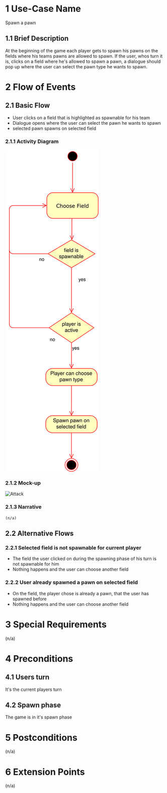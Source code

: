 # 1 Use-Case Name

Spawn a pawn

## 1.1 Brief Description

At the beginning of the game each player gets to spawn his pawns on the fields where his teams pawns are allowed to spawn. If the user, whos turn it is, clicks on a field where he's allowed to spawn a pawn, a dialogue should pop up where the user can select the pawn type he wants to spawn.

# 2 Flow of Events

## 2.1 Basic Flow

* User clicks on a field that is highlighted as spawnable for his team
* Dialogue opens where the user can select the pawn he wants to spawn
* selected pawn spawns on selected field

### 2.1.1 Activity Diagram

![Attack Activity Diagram](https://raw.githubusercontent.com/SPYBOT-SE/Spybot-Doc/main/UseCases/Spawn%20Pawn/UsecaseDiagramSpawn.jpg)

### 2.1.2 Mock-up

![Attack](https://raw.githubusercontent.com/steiditi/Spybot-Reloaded-Doc/aee3231d385e4de7a009efe2e4497b0615e82e92/UseCases/Attack/MockUp.svg)

### 2.1.3 Narrative

```
(n/a)
```

## 2.2 Alternative Flows

### 2.2.1 Selected field is not spawnable for current player

* The field the user clicked on during the spawning phase of his turn is not spawnable for him
* Nothing happens and the user can choose another field

### 2.2.2 User already spawned a pawn on selected field

* On the field, the player chose is already a pawn, that the user has spawned before
* Nothing happens and the user can choose another field

# 3 Special Requirements

(n/a)

# 4 Preconditions

## 4.1 Users turn

It's the current players turn

## 4.2 Spawn phase

The game is in it's spawn phase

# 5 Postconditions

(n/a)

# 6 Extension Points

(n/a)
